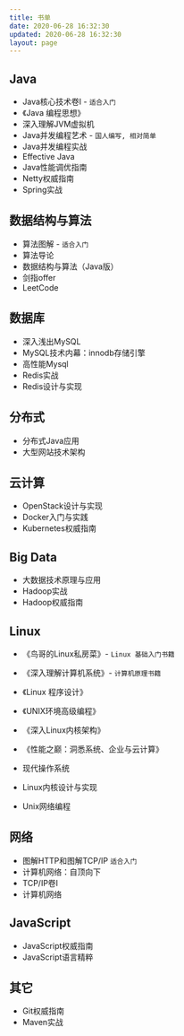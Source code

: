 ```yaml
---
title: 书单
date: 2020-06-28 16:32:30
updated: 2020-06-28 16:32:30
layout: page
---
```



## Java
* Java核心技术卷I - `适合入门`
* 《Java 编程思想》
* 深入理解JVM虚拟机
* Java并发编程艺术 - `国人编写, 相对简单`
* Java并发编程实战
* Effective Java
* Java性能调优指南
* Netty权威指南
* Spring实战


## 数据结构与算法
* 算法图解 - `适合入门`
* 算法导论
* 数据结构与算法（Java版）
* 剑指offer
* LeetCode

## 数据库
* 深入浅出MySQL
* MySQL技术内幕：innodb存储引擎
* 高性能Mysql
* Redis实战
* Redis设计与实现

## 分布式
* 分布式Java应用
* 大型网站技术架构


## 云计算
* OpenStack设计与实现
* Docker入门与实践
* Kubernetes权威指南


## Big Data
* 大数据技术原理与应用
* Hadoop实战
* Hadoop权威指南


## Linux
* 《鸟哥的Linux私房菜》- `Linux 基础入门书籍`
* 《深入理解计算机系统》- `计算机原理书籍`
* 《Linux 程序设计》
* 《UNIX环境高级编程》
* 《深入Linux内核架构》
* 《性能之巅：洞悉系统、企业与云计算》

* 现代操作系统
* Linux内核设计与实现
* Unix网络编程

## 网络
* 图解HTTP和图解TCP/IP `适合入门`
* 计算机网络：自顶向下
* TCP/IP卷I
* 计算机网络


## JavaScript
* JavaScript权威指南
* JavaScript语言精粹

## 其它
* Git权威指南
* Maven实战